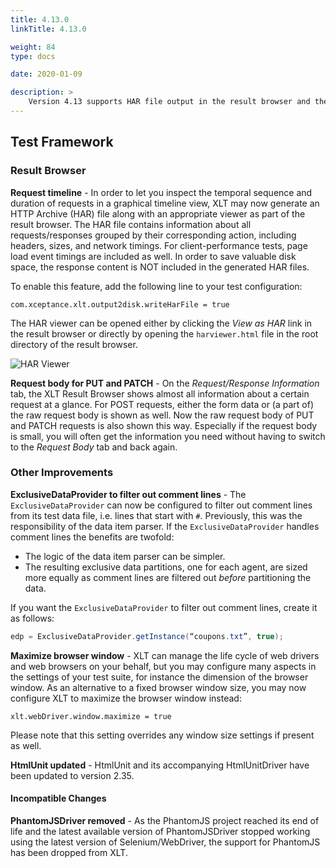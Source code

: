 ```yaml
---
title: 4.13.0
linkTitle: 4.13.0

weight: 84
type: docs

date: 2020-01-09

description: >
    Version 4.13 supports HAR file output in the result browser and the `ExclusiveDataProvider` learned filtering of comment lines.
---
```


## Test Framework

### Result Browser

**Request timeline** - In order to let you inspect the temporal sequence
and duration of requests in a graphical timeline view, XLT may now
generate an HTTP Archive (HAR) file along with an appropriate viewer as
part of the result browser. The HAR file contains information about all
requests/responses grouped by their corresponding action, including
headers, sizes, and network timings. For client-performance tests, page
load event timings are included as well. In order to save valuable disk
space, the response content is NOT included in the generated HAR files.

To enable this feature, add the following line to your test
configuration:

```
com.xceptance.xlt.output2disk.writeHarFile = true
```

The HAR viewer can be opened either by clicking the *View as HAR* link
in the result browser or directly by opening the `harviewer.html` file
in the root directory of the result browser.

![HAR Viewer](/images/releasenotes/4.13.0/har-viewer.png "HAR Viewer")

**Request body for PUT and PATCH** - On the *Request/Response
Information* tab, the XLT Result Browser shows almost all information
about a certain request at a glance. For POST requests, either the form
data or (a part of) the raw request body is shown as well. Now the raw
request body of PUT and PATCH requests is also shown this way.
Especially if the request body is small, you will often get the
information you need without having to switch to the *Request Body* tab
and back again.

### Other Improvements

**ExclusiveDataProvider to filter out comment lines** - The
`ExclusiveDataProvider` can now be configured to filter out comment
lines from its test data file, i.e. lines that start with `#`.
Previously, this was the responsibility of the data item parser. If the
`ExclusiveDataProvider` handles comment lines the benefits are twofold:

-   The logic of the data item parser can be simpler.
-   The resulting exclusive data partitions, one for each agent, are
    sized more equally as comment lines are filtered out *before*
    partitioning the data.

If you want the `ExclusiveDataProvider` to filter out comment lines,
create it as follows:

```java
edp = ExclusiveDataProvider.getInstance(“coupons.txt”, true);
```

**Maximize browser window** - XLT can manage the life cycle of web
drivers and web browsers on your behalf, but you may configure many
aspects in the settings of your test suite, for instance the dimension
of the browser window. As an alternative to a fixed browser window size,
you may now configure XLT to maximize the browser window instead:

```
xlt.webDriver.window.maximize = true
```

Please note that this setting overrides any window size settings if
present as well.

**HtmlUnit updated** - HtmlUnit and its accompanying HtmlUnitDriver have
been updated to version 2.35.

#### Incompatible Changes

**PhantomJSDriver removed** - As the PhantomJS project reached its end
of life and the latest available version of PhantomJSDriver stopped
working using the latest version of Selenium/WebDriver, the support for
PhantomJS has been dropped from XLT.
